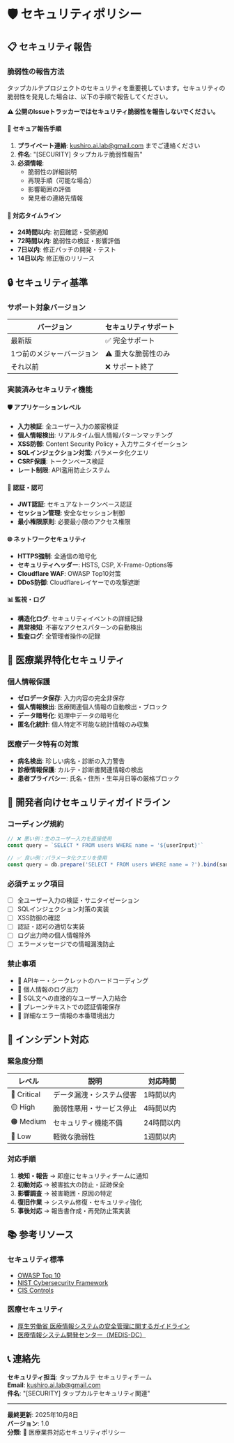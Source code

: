 # 🛡️ セキュリティポリシー

## 📋 セキュリティ報告

### 脆弱性の報告方法
タップカルテプロジェクトのセキュリティを重要視しています。セキュリティの脆弱性を発見した場合は、以下の手順で報告してください。

**⚠️ 公開のIssueトラッカーではセキュリティ脆弱性を報告しないでください。**

#### 📧 セキュア報告手順
1. **プライベート連絡**: kushiro.ai.lab@gmail.com までご連絡ください
2. **件名**: "[SECURITY] タップカルテ脆弱性報告"
3. **必須情報**:
   - 脆弱性の詳細説明
   - 再現手順（可能な場合）
   - 影響範囲の評価
   - 発見者の連絡先情報

#### 📅 対応タイムライン
- **24時間以内**: 初回確認・受領通知
- **72時間以内**: 脆弱性の検証・影響評価
- **7日以内**: 修正パッチの開発・テスト
- **14日以内**: 修正版のリリース

## 🔒 セキュリティ基準

### サポート対象バージョン
| バージョン | セキュリティサポート |
| --- | --- |
| 最新版 | ✅ 完全サポート |
| 1つ前のメジャーバージョン | ⚠️ 重大な脆弱性のみ |
| それ以前 | ❌ サポート終了 |

### 実装済みセキュリティ機能

#### 🛡️ アプリケーションレベル
- **入力検証**: 全ユーザー入力の厳密検証
- **個人情報検出**: リアルタイム個人情報パターンマッチング
- **XSS防御**: Content Security Policy + 入力サニタイゼーション
- **SQLインジェクション対策**: パラメータ化クエリ
- **CSRF保護**: トークンベース検証
- **レート制限**: API濫用防止システム

#### 🔐 認証・認可
- **JWT認証**: セキュアなトークンベース認証
- **セッション管理**: 安全なセッション制御
- **最小権限原則**: 必要最小限のアクセス権限

#### 🌐 ネットワークセキュリティ
- **HTTPS強制**: 全通信の暗号化
- **セキュリティヘッダー**: HSTS, CSP, X-Frame-Options等
- **Cloudflare WAF**: OWASP Top10対策
- **DDoS防御**: Cloudflareレイヤーでの攻撃遮断

#### 📊 監視・ログ
- **構造化ログ**: セキュリティイベントの詳細記録
- **異常検知**: 不審なアクセスパターンの自動検出
- **監査ログ**: 全管理者操作の記録

## 🏥 医療業界特化セキュリティ

### 個人情報保護
- **ゼロデータ保存**: 入力内容の完全非保存
- **個人情報検出**: 医療関連個人情報の自動検出・ブロック
- **データ暗号化**: 処理中データの暗号化
- **匿名化統計**: 個人特定不可能な統計情報のみ収集

### 医療データ特有の対策
- **病名検出**: 珍しい病名・診断の入力警告
- **診療情報保護**: カルテ・診断書関連情報の検出
- **患者プライバシー**: 氏名・住所・生年月日等の厳格ブロック

## 🔧 開発者向けセキュリティガイドライン

### コーディング規約
```typescript
// ❌ 悪い例：生のユーザー入力を直接使用
const query = `SELECT * FROM users WHERE name = '${userInput}'`

// ✅ 良い例：パラメータ化クエリを使用
const query = db.prepare('SELECT * FROM users WHERE name = ?').bind(sanitizedInput)
```

### 必須チェック項目
- [ ] 全ユーザー入力の検証・サニタイゼーション
- [ ] SQLインジェクション対策の実装
- [ ] XSS防御の確認
- [ ] 認証・認可の適切な実装
- [ ] ログ出力時の個人情報除外
- [ ] エラーメッセージでの情報漏洩防止

### 禁止事項
- 🚫 APIキー・シークレットのハードコーディング
- 🚫 個人情報のログ出力
- 🚫 SQL文への直接的なユーザー入力結合
- 🚫 プレーンテキストでの認証情報保存
- 🚫 詳細なエラー情報の本番環境出力

## 🚨 インシデント対応

### 緊急度分類
| レベル | 説明 | 対応時間 |
|--------|------|----------|
| 🔴 Critical | データ漏洩・システム侵害 | 1時間以内 |
| 🟡 High | 脆弱性悪用・サービス停止 | 4時間以内 |
| 🟠 Medium | セキュリティ機能不備 | 24時間以内 |
| 🔵 Low | 軽微な脆弱性 | 1週間以内 |

### 対応手順
1. **検知・報告** → 即座にセキュリティチームに通知
2. **初動対応** → 被害拡大の防止・証跡保全
3. **影響調査** → 被害範囲・原因の特定
4. **復旧作業** → システム修復・セキュリティ強化
5. **事後対応** → 報告書作成・再発防止策実装

## 📚 参考リソース

### セキュリティ標準
- [OWASP Top 10](https://owasp.org/www-project-top-ten/)
- [NIST Cybersecurity Framework](https://www.nist.gov/cyberframework)
- [CIS Controls](https://www.cisecurity.org/controls/)

### 医療セキュリティ
- [厚生労働省 医療情報システムの安全管理に関するガイドライン](https://www.mhlw.go.jp/)
- [医療情報システム開発センター（MEDIS-DC）](https://www.medis.or.jp/)

## 📞 連絡先

**セキュリティ担当**: タップカルテ セキュリティチーム  
**Email**: kushiro.ai.lab@gmail.com  
**件名**: "[SECURITY] タップカルテセキュリティ関連"

---

**最終更新**: 2025年10月8日  
**バージョン**: 1.0  
**分類**: 🏥 医療業界対応セキュリティポリシー